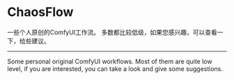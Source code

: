 # ChaosFlow
一些个人原创的ComfyUI工作流。  多数都比较低级，如果您感兴趣，可以查看一下，给些建议。  
****  
Some personal original ComfyUI workflows.  Most of them are quite low level, if you are interested, you can take a look and give some suggestions.  
